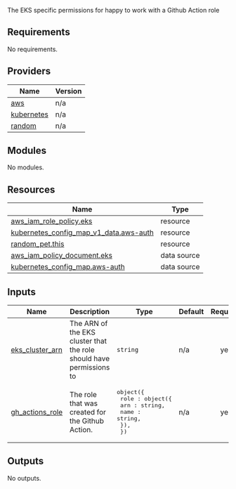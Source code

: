 The EKS specific permissions for happy to work with a Github Action role
<!-- START -->
## Requirements

No requirements.

## Providers

| Name | Version |
|------|---------|
| <a name="provider_aws"></a> [aws](#provider\_aws) | n/a |
| <a name="provider_kubernetes"></a> [kubernetes](#provider\_kubernetes) | n/a |
| <a name="provider_random"></a> [random](#provider\_random) | n/a |

## Modules

No modules.

## Resources

| Name | Type |
|------|------|
| [aws_iam_role_policy.eks](https://registry.terraform.io/providers/hashicorp/aws/latest/docs/resources/iam_role_policy) | resource |
| [kubernetes_config_map_v1_data.aws-auth](https://registry.terraform.io/providers/hashicorp/kubernetes/latest/docs/resources/config_map_v1_data) | resource |
| [random_pet.this](https://registry.terraform.io/providers/hashicorp/random/latest/docs/resources/pet) | resource |
| [aws_iam_policy_document.eks](https://registry.terraform.io/providers/hashicorp/aws/latest/docs/data-sources/iam_policy_document) | data source |
| [kubernetes_config_map.aws-auth](https://registry.terraform.io/providers/hashicorp/kubernetes/latest/docs/data-sources/config_map) | data source |

## Inputs

| Name | Description | Type | Default | Required |
|------|-------------|------|---------|:--------:|
| <a name="input_eks_cluster_arn"></a> [eks\_cluster\_arn](#input\_eks\_cluster\_arn) | The ARN of the EKS cluster that the role should have permissions to | `string` | n/a | yes |
| <a name="input_gh_actions_role"></a> [gh\_actions\_role](#input\_gh\_actions\_role) | The role that was created for the Github Action. | <pre>object({<br>    role : object({<br>      arn : string,<br>      name : string,<br>    }),<br>  })</pre> | n/a | yes |

## Outputs

No outputs.
<!-- END -->
